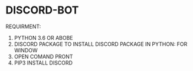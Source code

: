 # DISCORD-BOT
REQUIRMENT:
1) PYTHON 3.6 OR ABOBE
2) DISCORD PACKAGE
TO INSTALL DISCORD PACKAGE IN PYTHON:
 FOR WINDOW
 1) OPEN COMAND PRONT
 2) PIP3 INSTALL DISCORD
